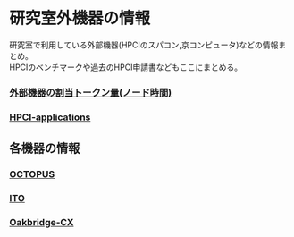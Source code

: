 # 研究室外機器の情報

研究室で利用している外部機器(HPCIのスパコン,京コンピュータ)などの情報まとめ。  
HPCIのベンチマークや過去のHPCI申請書などもここにまとめる。  

### [外部機器の割当トークン量(ノード時間)](https://github.com/mtbys-lab/Docs_pin_rpstry/tree/master/HPCI_Token)
### [HPCI-applications](https://github.com/mtbys-lab/HPCI-applications)

## 各機器の情報

### [OCTOPUS](https://github.com/mtbys-lab/octopus)
### [ITO](https://github.com/mtbys-lab/ito)
### [Oakbridge-CX](https://github.com/mtbys-lab/Oakbridge-CX)
